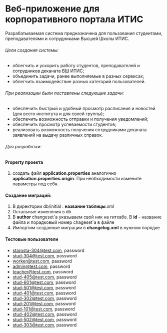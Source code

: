 # Веб-приложение для корпоративного портала ИТИС

Разрабатываемая система предназначена для пользования студентами, преподавателями и сотрудниками Высшей Школы ИТИС. 

###### Цели создания системы:
- облегчить и ускорить работу студентов, преподавателей и сотрудников деканата ВШ ИТИС;
- объединить задачи, ранее выполняемые в разных сервисах;
- облегчить взаимодействие разных категорий пользователей.

###### При реализации были поставлены следующие задачи:
- обеспечить быстрый и удобный просмотр расписания и новостей (для всего института и для своей группы);
- обеспечить возможность отправки и получения уведомлений;
- обеспечить просмотр успеваемости студентов;
- реализовать возможность получения сотрудниками деканата заявлений на выдачу различных справок.


###### Для разработки:
#### Property проекта
1. создать файл **application.properties** аналогично **application.properties.origin**. При необходимости измените параметры под себя.

#### Создание миграций:
1. В директории db/initial : __название таблицы__.xml
2. Остальные изменения в db
3. В **author** changeset\`а указываем свой ник на гитхабе. В **id** - название файла и порадковый номер chageset\`а в файле
4. Импортим созданные миграции в **changelog.xml** в нужном порядке

#### Тестовые пользователи
- starosta-304@test.com, password
- stud-304@test.com, password 
- worker@test.com, password 
- admin@test.com, password 
- teacher@test.com, password 
- stud-405@test.com, password 
- stud-601@test.com, password 
- stud-501@test.com, password 
- stud-401@test.com, password 
- stud-302@test.com, password 
- stud-201@test.com, password 
- stud-101@test.com, password 
- stud-402@test.com, password 
- stud-502@test.com, password 
- stud-303@test.com, password 